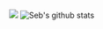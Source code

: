 ### 
<img src="https://github-readme-streak-stats.herokuapp.com/?user=sebsadface"></img>
![Seb's github stats](https://github-readme-stats.vercel.app/api/top-langs/?username=sebsadface&theme=radical&layout=compact)
<!--
**sebsadface/sebsadface** is a ✨ _special_ ✨ repository because its `README.md` (this file) appears on your GitHub profile.

Here are some ideas to get you started:

- 🔭 I’m currently working on ...
- 🌱 I’m currently learning ...
- 👯 I’m looking to collaborate on ...
- 🤔 I’m looking for help with ...
- 💬 Ask me about ...
- 📫 How to reach me: ...
- 😄 Pronouns: ...
- ⚡ Fun fact: ...
-->
